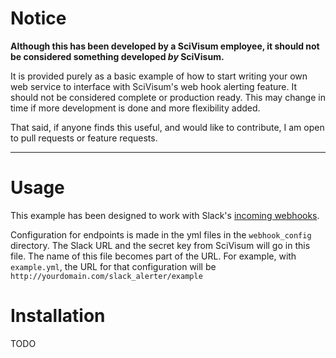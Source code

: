 # Notice

**Although this has been developed by a SciVisum employee, it should not be considered something developed _by_ SciVisum.**

It is provided purely as a basic example of how to start writing your own web service to interface with SciVisum's web hook alerting feature. It should not be considered complete or production ready. This may change in time if more development is done and more flexibility added.

That said, if anyone finds this useful, and would like to contribute, I am open to pull requests or  feature requests.

***

# Usage

This example has been designed to work with Slack's [incoming webhooks](https://api.slack.com/incoming-webhooks). 

Configuration for endpoints is made in the yml files in the `webhook_config` directory. The Slack URL and the secret key from SciVisum will go in this file. The name of this file becomes part of the URL. For example, with `example.yml`, the URL for that configuration will be `http://yourdomain.com/slack_alerter/example`

# Installation

TODO
